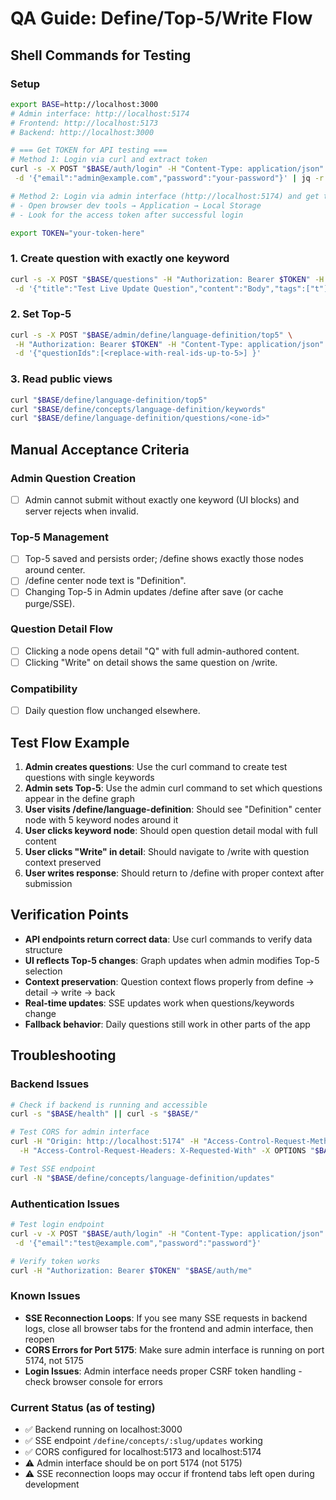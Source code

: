 # QA Guide: Define/Top-5/Write Flow

## Shell Commands for Testing

### Setup
```bash
export BASE=http://localhost:3000
# Admin interface: http://localhost:5174
# Frontend: http://localhost:5173
# Backend: http://localhost:3000

# === Get TOKEN for API testing ===
# Method 1: Login via curl and extract token
curl -s -X POST "$BASE/auth/login" -H "Content-Type: application/json" \
 -d '{"email":"admin@example.com","password":"your-password"}' | jq -r '.accessToken'

# Method 2: Login via admin interface (http://localhost:5174) and get token from browser
# - Open browser dev tools → Application → Local Storage
# - Look for the access token after successful login

export TOKEN="your-token-here"
```

### 1. Create question with exactly one keyword
```bash
curl -s -X POST "$BASE/questions" -H "Authorization: Bearer $TOKEN" -H "Content-Type: application/json" \
 -d '{"title":"Test Live Update Question","content":"Body","tags":["t"],"conceptSlug":"language-definition","keywords":["Impact"]}'
```

### 2. Set Top-5
```bash
curl -s -X POST "$BASE/admin/define/language-definition/top5" \
 -H "Authorization: Bearer $TOKEN" -H "Content-Type: application/json" \
 -d '{"questionIds":[<replace-with-real-ids-up-to-5>] }'
```

### 3. Read public views
```bash
curl "$BASE/define/language-definition/top5"
curl "$BASE/define/concepts/language-definition/keywords"
curl "$BASE/define/language-definition/questions/<one-id>"
```

## Manual Acceptance Criteria

### Admin Question Creation
- [ ] Admin cannot submit without exactly one keyword (UI blocks) and server rejects when invalid.

### Top-5 Management
- [ ] Top-5 saved and persists order; /define shows exactly those nodes around center.
- [ ] /define center node text is "Definition".
- [ ] Changing Top-5 in Admin updates /define after save (or cache purge/SSE).

### Question Detail Flow
- [ ] Clicking a node opens detail "Q" with full admin-authored content.
- [ ] Clicking "Write" on detail shows the same question on /write.

### Compatibility
- [ ] Daily question flow unchanged elsewhere.

## Test Flow Example

1. **Admin creates questions**: Use the curl command to create test questions with single keywords
2. **Admin sets Top-5**: Use the admin curl command to set which questions appear in the define graph
3. **User visits /define/language-definition**: Should see "Definition" center node with 5 keyword nodes around it
4. **User clicks keyword node**: Should open question detail modal with full content
5. **User clicks "Write" in detail**: Should navigate to /write with question context preserved
6. **User writes response**: Should return to /define with proper context after submission

## Verification Points

- **API endpoints return correct data**: Use curl commands to verify data structure
- **UI reflects Top-5 changes**: Graph updates when admin modifies Top-5 selection
- **Context preservation**: Question context flows properly from define → detail → write → back
- **Real-time updates**: SSE updates work when questions/keywords change
- **Fallback behavior**: Daily questions still work in other parts of the app

## Troubleshooting

### Backend Issues
```bash
# Check if backend is running and accessible
curl -s "$BASE/health" || curl -s "$BASE/"

# Test CORS for admin interface
curl -H "Origin: http://localhost:5174" -H "Access-Control-Request-Method: GET" \
  -H "Access-Control-Request-Headers: X-Requested-With" -X OPTIONS "$BASE/"

# Test SSE endpoint
curl -N "$BASE/define/concepts/language-definition/updates"
```

### Authentication Issues
```bash
# Test login endpoint
curl -v -X POST "$BASE/auth/login" -H "Content-Type: application/json" \
 -d '{"email":"test@example.com","password":"password"}'

# Verify token works
curl -H "Authorization: Bearer $TOKEN" "$BASE/auth/me"
```

### Known Issues
- **SSE Reconnection Loops**: If you see many SSE requests in backend logs, close all browser tabs for the frontend and admin interface, then reopen
- **CORS Errors for Port 5175**: Make sure admin interface is running on port 5174, not 5175
- **Login Issues**: Admin interface needs proper CSRF token handling - check browser console for errors

### Current Status (as of testing)
- ✅ Backend running on localhost:3000
- ✅ SSE endpoint `/define/concepts/:slug/updates` working
- ✅ CORS configured for localhost:5173 and localhost:5174
- ⚠️  Admin interface should be on port 5174 (not 5175)
- ⚠️  SSE reconnection loops may occur if frontend tabs left open during development